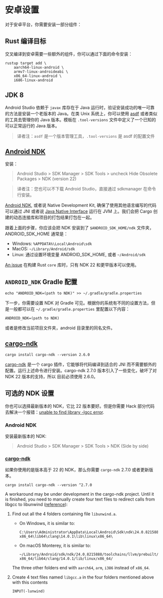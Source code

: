 # 安卓设置

对于安卓平台，你需要安装一部分组件：

## Rust 编译目标

交叉编译到安卓需要一些额外的组件，你可以通过下面的命令安装：

```shell
rustup target add \
    aarch64-linux-android \
    armv7-linux-androideabi \
    x86_64-linux-android \
    i686-linux-android
```

## JDK 8

Android Studio 依赖于 `javax` 库存在于 Java 运行时，验证安装成功的唯一可靠的方法是安装一个老版本的 Java。在类 Unix
系统上，你可以使用 [asdf](https://asdf-vm.com/) 或者类似的工具去管理你的 Java 版本。模板在 `.tool-versions`
文件中定义了一个已知的可以正常运行的 Java 版本。

> 译者注：`asdf` 是一个版本管理工具，`.tool-versions` 是 asdf 的配置文件

## [Android NDK]

安装：

> Android Studio > SDK Manager > SDK Tools > uncheck Hide Obsolete Packages >
> NDK (version 22)

> 译者注：您也可以不下载 Android Studio，直接通过 sdkmanager 在命令行安装。

[Android NDK], 或者说 Native Development Kit, 确保了使用其他语言编写的代码可以通过 JNI 或者说
[Java Native Interface] 运行在 JVM 上。我们会把 Cargo 创建的动态连接库和项目的打包结果打包在一起。

跟着上面的步骤，你应该会把 NDK 安装到了 `$ANDROID_SDK_HOME/ndk` 文件夹，ANDROID_SDK_HOME 通常是：

- Windows: `%APPDATA%\Local\Android\sdk`
- MacOS: `~/Library/Android/sdk`
- Linux: 通过设置环境变量 ANDROID_SDK_HOME, 或者 `~/Android/sdk`

[An issue] 在构建 Rust `core` 库时，只有 NDK 22 和更早版本可以使用。

## `ANDROID_NDK` Gradle 配置

```shell
echo "ANDROID_NDK=(path to NDK)" >> ~/.gradle/gradle.properties
```

下一步，你需要设置 NDK 对 Gradle 可见。根据你的系统有不同的设置方法，但是一般都可以在 `~/.gradle/gradle.properties`
里配置以下内容：

```
ANDROID_NDK=(path to NDK)
```

或者是修改当前项目文件夹，android 目录里的同名文件。

## [cargo-ndk]

```shell
cargo install cargo-ndk --version 2.6.0
```

[cargo-ndk] 是一个 cargo 插件，它能够将代码编译到适合的 JNI 而不需要额外的配置。运行上述命令进行安装。cargo-ndk 2.7.0
版本引入了一些变化，破坏了对 NDK 22 版本的支持，所以 目前必须使用 2.6.0。

## 可选的 NDK 设置

你也可以选择最新版本的 NDK，它比 22 版本要好。但是你需要 Hack
部分代码去解决一个报错：[unable to find library -lgcc error].

### Android NDK

安装最新版本的 NDK:

> Android Studio > SDK Manager > SDK Tools > NDK (Side by side)

### [cargo-ndk]

如果你使用的是版本高于 22 的 NDK，那么你需要 `cargo-ndk` 2.7.0 或者更新版本。

```
cargo install cargo-ndk --version ^2.7.0
```

A workaround may be under development in the cargo-ndk project. Until it is
finished, you need to manually create four text files to redirect calls from
libgcc to libunwind ([reference]):

1. Find out all the 4 folders containing file `libunwind.a`.
   - On Windows, it is similar to:
     ```
     C:\Users\Administrator\AppData\Local\Android\Sdk\ndk\24.0.8215888\toolchains\llvm\prebuilt\windows-x86_64\lib64\clang\14.0.1\lib\linux\x86_64\
     ```

   - On macOS Monterey, it is similar to:
     ```
     ~/Library/Android/sdk/ndk/24.0.8215888/toolchains/llvm/prebuilt/darwin-x86_64/lib64/clang/14.0.1/lib/linux/x86_64/
     ```
   The three other folders end with `aarch64`, `arm`, `i386` instead of
   `x86_64`.

2. Create 4 text files named `libgcc.a` in the four folders mentioned above with
   this contents

   ```
   INPUT(-lunwind)
   ```

[Android NDK]: https://developer.android.com/ndk
[Java Native Interface]: https://docs.oracle.com/javase/7/docs/technotes/guides/jni/spec/jniTOC.html
[An issue]: https://github.com/rust-lang/rust/pull/85806
[cargo-ndk]: https://github.com/bbqsrc/cargo-ndk
[unable to find library -lgcc error]: https://github.com/bbqsrc/cargo-ndk/issues/22
[reference]: https://github.com/rust-lang/rust/pull/85806#issuecomment-1096266946
